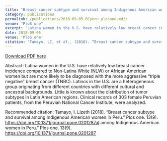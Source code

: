 ```yaml
---
title: "Breast cancer subtype and survival among Indigenous American women in Peru"
category: publications
permalink: /publications/2018-09-05-BCperu_plosone.md//
venue: "PloS one"
excerpt: 'Latina women in the U.S. have relatively low breast cancer incidence compared to Non-Latina White (NLW) or African American women but are more likely to be diagnosed with the more aggressive “triple negative” breast cancer (TNBC). Latinos in the U.S. are a heterogeneous group originating from different countries with different cultural and ancestral backgrounds. Little is known about the distribution of tumor subtypes in Latin American regions. Clinical records of 303 female Peruvian patients, from the Peruvian National Cancer Institute, were analyzed.'
date: 2018-09-05
venue: 'PloS one'
citation: 'Tamayo, LI, et al., (2018). “Breast cancer subtype and survival among Indigenous American women in Peru.” Plos one. 13(9).  http://www.lizeth-tamayo.github.io/lizeth-tamayo/files/tamayo-bcperu_plosone.pdf'
---
```


<a href='http://www.lizeth-tamayo.github.io/lizeth-tamayo/files/.pdf'>Download PDF here</a>

Abstract: Latina women in the U.S. have relatively low breast cancer incidence compared to Non-Latina White (NLW) or African American women but are more likely to be diagnosed with the more aggressive “triple negative” breast cancer (TNBC). Latinos in the U.S. are a heterogeneous group originating from different countries with different cultural and ancestral backgrounds. Little is known about the distribution of tumor subtypes in Latin American regions. Clinical records of 303 female Peruvian patients, from the Peruvian National Cancer Institute, were analyzed.

 Recommended citation: Tamayo, I. Lizeth (2018). “Breast cancer subtype and survival among Indigenous American women in Peru.” Plos one. 13(9). https://doi.org/10.1371/journal.pone.0201287al among Indigenous American women in Peru.” Plos one. 13(9). https://doi.org/10.1371/journal.pone.0201287
